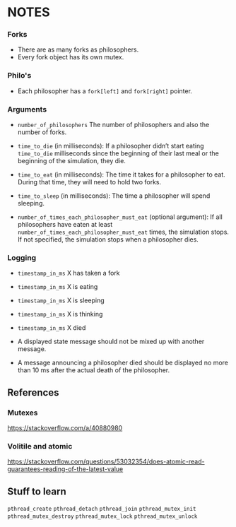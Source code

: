 # NOTES


### Forks

* There are as many forks as philosophers.
* Every fork object has its own mutex.

### Philo's

* Each philosopher has a `fork[left]` and `fork[right]` pointer.

### Arguments
* `number_of_philosophers` The number of philosophers and also the number of forks.

* `time_to_die` (in milliseconds): If a philosopher didn’t start eating
  `time_to_die` milliseconds since the beginning of their last meal or the
  beginning of the simulation, they die.

* `time_to_eat` (in milliseconds): The time it takes for a philosopher to eat.
  During that time, they will need to hold two forks.

* `time_to_sleep` (in milliseconds): The time a philosopher will spend sleeping.

* `number_of_times_each_philosopher_must_eat` (optional argument): If all
  philosophers have eaten at least `number_of_times_each_philosopher_must_eat`
  times, the simulation stops. If not specified, the simulation stops when a
  philosopher dies.

### Logging
* `timestamp_in_ms` X has taken a fork
* `timestamp_in_ms` X is eating
* `timestamp_in_ms` X is sleeping
* `timestamp_in_ms` X is thinking
* `timestamp_in_ms` X died

* A displayed state message should not be mixed up with another message.

* A message announcing a philosopher died should be displayed no more than 10
  ms after the actual death of the philosopher.



## References

### Mutexes
https://stackoverflow.com/a/40880980


### Volitile and atomic
https://stackoverflow.com/questions/53032354/does-atomic-read-guarantees-reading-of-the-latest-value

## Stuff to learn

`pthread_create`
`pthread_detach`
`pthread_join`
`pthread_mutex_init`
`pthread_mutex_destroy`
`pthread_mutex_lock`
`pthread_mutex_unlock`
